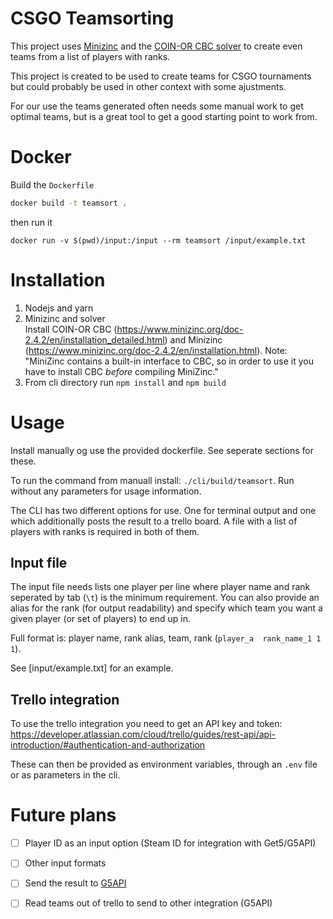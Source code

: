 CSGO Teamsorting
================

This project uses [Minizinc](https://www.minizinc.org/) and the [COIN-OR CBC solver](https://github.com/coin-or/Cbc)  to create even teams from a list of players with ranks.

This project is created to be used to create teams for CSGO tournaments but could probably be used in other context with some ajustments.

For our use the teams generated often needs some manual work to get optimal teams, but is a great tool to get a good starting point to work from.

# Docker

Build the `Dockerfile`
```sh
docker build -t teamsort .
```

then run it

```
docker run -v $(pwd)/input:/input --rm teamsort /input/example.txt
```

# Installation

1. Nodejs and yarn
2. Minizinc and solver  
    Install COIN-OR CBC (https://www.minizinc.org/doc-2.4.2/en/installation_detailed.html) and Minizinc (https://www.minizinc.org/doc-2.4.2/en/installation.html). Note: "MiniZinc contains a built-in interface to CBC, so in order to use it you have to install CBC _before_ compiling MiniZinc."
3. From cli directory run `npm install` and `npm build`  

# Usage

Install manually og use the provided dockerfile. See seperate sections for these.

To run the command from manuall install: `./cli/build/teamsort`. Run without any parameters for usage information.

The CLI has two different options for use. One for terminal output and one which additionally posts the result to a trello board. A file with a list of players with ranks is required in both of them.

## Input file

The input file needs lists one player per line where player name and rank seperated by tab (`\t`) is the minimum requirement. 
You can also provide an alias for the rank (for output readability) and specify which team you want a given player (or set of players) to end up in.

Full format is: player name, rank alias, team, rank (`player_a	rank_name_1	1	1`).

See [input/example.txt] for an example.

## Trello integration

To use the trello integration you need to get an API key and token: https://developer.atlassian.com/cloud/trello/guides/rest-api/api-introduction/#authentication-and-authorization

These can then be provided as environment variables, through an `.env` file or as parameters in the cli.

# Future plans
- [ ] Player ID as an input option (Steam ID for integration with Get5/G5API)
- [ ] Other input formats
- [ ] Send the result to [G5API](https://github.com/PhlexPlexico/G5API)
- [ ] Read teams out of trello to send to other integration (G5API)

